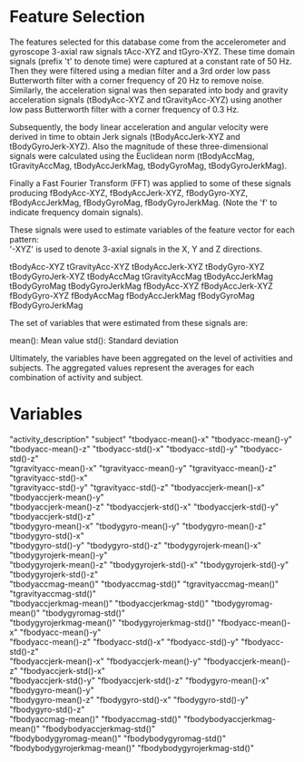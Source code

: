 Feature Selection 
=================

The features selected for this database come from the accelerometer and gyroscope 3-axial raw signals tAcc-XYZ and tGyro-XYZ. These time domain signals (prefix 't' to denote time) were captured at a constant rate of 50 Hz. Then they were filtered using a median filter and a 3rd order low pass Butterworth filter with a corner frequency of 20 Hz to remove noise. Similarly, the acceleration signal was then separated into body and gravity acceleration signals (tBodyAcc-XYZ and tGravityAcc-XYZ) using another low pass Butterworth filter with a corner frequency of 0.3 Hz. 

Subsequently, the body linear acceleration and angular velocity were derived in time to obtain Jerk signals (tBodyAccJerk-XYZ and tBodyGyroJerk-XYZ). Also the magnitude of these three-dimensional signals were calculated using the Euclidean norm (tBodyAccMag, tGravityAccMag, tBodyAccJerkMag, tBodyGyroMag, tBodyGyroJerkMag). 

Finally a Fast Fourier Transform (FFT) was applied to some of these signals producing fBodyAcc-XYZ, fBodyAccJerk-XYZ, fBodyGyro-XYZ, fBodyAccJerkMag, fBodyGyroMag, fBodyGyroJerkMag. (Note the 'f' to indicate frequency domain signals). 

These signals were used to estimate variables of the feature vector for each pattern:  
'-XYZ' is used to denote 3-axial signals in the X, Y and Z directions.

tBodyAcc-XYZ
tGravityAcc-XYZ
tBodyAccJerk-XYZ
tBodyGyro-XYZ
tBodyGyroJerk-XYZ
tBodyAccMag
tGravityAccMag
tBodyAccJerkMag
tBodyGyroMag
tBodyGyroJerkMag
fBodyAcc-XYZ
fBodyAccJerk-XYZ
fBodyGyro-XYZ
fBodyAccMag
fBodyAccJerkMag
fBodyGyroMag
fBodyGyroJerkMag

The set of variables that were estimated from these signals are: 

mean(): Mean value
std(): Standard deviation

Ultimately, the variables have been aggregated on the level of activities and subjects. The aggregated values represent the averages for each combination of activity and subject.


Variables
=================
"activity_description"        "subject"                     "tbodyacc-mean()-x"           "tbodyacc-mean()-y"          
"tbodyacc-mean()-z"           "tbodyacc-std()-x"            "tbodyacc-std()-y"            "tbodyacc-std()-z"           
"tgravityacc-mean()-x"        "tgravityacc-mean()-y"        "tgravityacc-mean()-z"        "tgravityacc-std()-x"        
"tgravityacc-std()-y"         "tgravityacc-std()-z"         "tbodyaccjerk-mean()-x"       "tbodyaccjerk-mean()-y"      
"tbodyaccjerk-mean()-z"       "tbodyaccjerk-std()-x"        "tbodyaccjerk-std()-y"        "tbodyaccjerk-std()-z"       
"tbodygyro-mean()-x"          "tbodygyro-mean()-y"          "tbodygyro-mean()-z"          "tbodygyro-std()-x"          
"tbodygyro-std()-y"           "tbodygyro-std()-z"           "tbodygyrojerk-mean()-x"      "tbodygyrojerk-mean()-y"     
"tbodygyrojerk-mean()-z"      "tbodygyrojerk-std()-x"       "tbodygyrojerk-std()-y"       "tbodygyrojerk-std()-z"      
"tbodyaccmag-mean()"          "tbodyaccmag-std()"           "tgravityaccmag-mean()"       "tgravityaccmag-std()"       
"tbodyaccjerkmag-mean()"      "tbodyaccjerkmag-std()"       "tbodygyromag-mean()"         "tbodygyromag-std()"         
"tbodygyrojerkmag-mean()"     "tbodygyrojerkmag-std()"      "fbodyacc-mean()-x"           "fbodyacc-mean()-y"          
"fbodyacc-mean()-z"           "fbodyacc-std()-x"            "fbodyacc-std()-y"            "fbodyacc-std()-z"           
"fbodyaccjerk-mean()-x"       "fbodyaccjerk-mean()-y"       "fbodyaccjerk-mean()-z"       "fbodyaccjerk-std()-x"       
"fbodyaccjerk-std()-y"        "fbodyaccjerk-std()-z"        "fbodygyro-mean()-x"          "fbodygyro-mean()-y"         
"fbodygyro-mean()-z"          "fbodygyro-std()-x"           "fbodygyro-std()-y"           "fbodygyro-std()-z"          
"fbodyaccmag-mean()"          "fbodyaccmag-std()"           "fbodybodyaccjerkmag-mean()"  "fbodybodyaccjerkmag-std()"  
"fbodybodygyromag-mean()"     "fbodybodygyromag-std()"      "fbodybodygyrojerkmag-mean()" "fbodybodygyrojerkmag-std()" 
